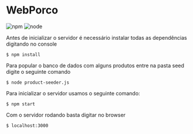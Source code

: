 # WebPorco

![npm](https://img.shields.io/npm/v/npm.svg)
![node](https://img.shields.io/badge/node-v8.11.2-green.svg)

Antes de inicializar o servidor é necessário instalar todas as dependências digitando no console

```console
$ npm install
```

Para popular o banco de dados com alguns produtos entre na pasta seed digite o seguinte comando

```console
$ node product-seeder.js
```

Para inicializar o servidor usamos o seguinte comando:

```console
$ npm start
```

Com o servidor rodando basta digitar no browser

```console
$ localhost:3000
```
